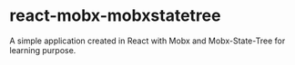 # react-mobx-mobxstatetree
A simple application created in React with Mobx and Mobx-State-Tree for learning purpose.
